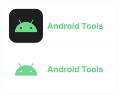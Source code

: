 <p align="center">
  <img width="300" alt="Android tools logo" src= "https://github.com/ThomasBernard03/AndroidTools/blob/main/.github/light-banner.png#gh-light-mode-only"/>
  <img width="300" alt="Android tools logo" src= "https://github.com/ThomasBernard03/AndroidTools/blob/main/.github/dark-banner.png#gh-dark-mode-only"/>
</p>
